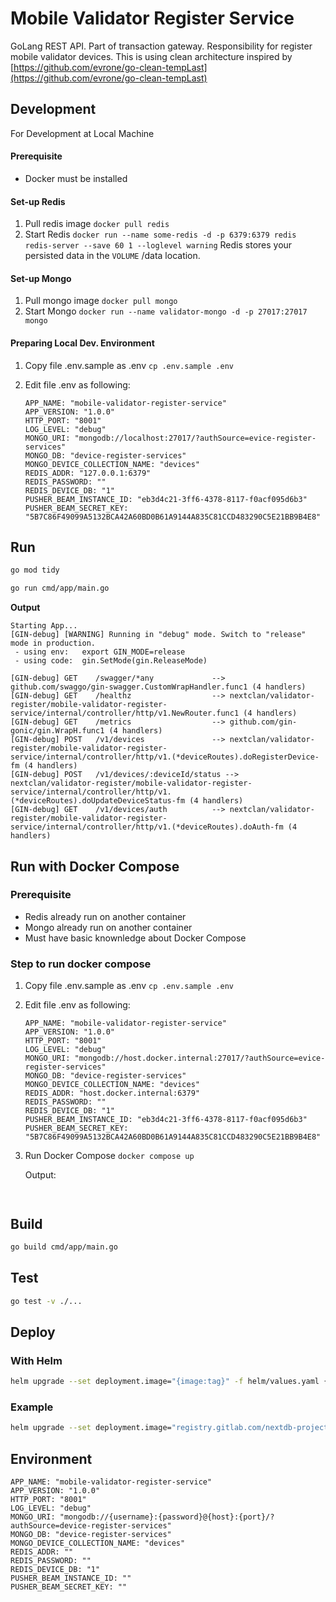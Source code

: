 
# Mobile Validator Register Service

GoLang REST API. Part of transaction gateway. Responsibility for register mobile validator devices.
This is using clean architecture inspired by [https://github.com/evrone/go-clean-tempLast](https://github.com/evrone/go-clean-tempLast)
## Development
For Development at Local Machine
#### Prerequisite
* Docker must be installed

#### Set-up Redis

1. Pull redis image
`docker pull redis`
2. Start Redis
`docker run --name some-redis -d -p 6379:6379 redis redis-server --save 60 1 --loglevel warning`
Redis stores your persisted data in the `VOLUME` /data location. 

#### Set-up Mongo
1. Pull mongo image
`docker pull mongo`
2. Start Mongo
`docker run --name validator-mongo -d -p 27017:27017 mongo`

#### Preparing Local Dev. Environment
1. Copy file .env.sample as .env
`cp .env.sample .env`

2. Edit file .env as following:
    ```
    APP_NAME: "mobile-validator-register-service"
    APP_VERSION: "1.0.0"
    HTTP_PORT: "8001"
    LOG_LEVEL: "debug"
    MONGO_URI: "mongodb://localhost:27017/?authSource=evice-register-services"
    MONGO_DB: "device-register-services"
    MONGO_DEVICE_COLLECTION_NAME: "devices"
    REDIS_ADDR: "127.0.0.1:6379"
    REDIS_PASSWORD: ""
    REDIS_DEVICE_DB: "1"
    PUSHER_BEAM_INSTANCE_ID: "eb3d4c21-3ff6-4378-8117-f0acf095d6b3"
    PUSHER_BEAM_SECRET_KEY: "5B7C86F49099A5132BCA42A60BD0B61A9144A835C81CCD483290C5E21BB9B4E8"
    ```

## Run

```bash
go mod tidy

go run cmd/app/main.go
```
**Output**
```
Starting App...
[GIN-debug] [WARNING] Running in "debug" mode. Switch to "release" mode in production.
 - using env:   export GIN_MODE=release
 - using code:  gin.SetMode(gin.ReleaseMode)

[GIN-debug] GET    /swagger/*any             --> github.com/swaggo/gin-swagger.CustomWrapHandler.func1 (4 handlers)
[GIN-debug] GET    /healthz                  --> nextclan/validator-register/mobile-validator-register-service/internal/controller/http/v1.NewRouter.func1 (4 handlers)
[GIN-debug] GET    /metrics                  --> github.com/gin-gonic/gin.WrapH.func1 (4 handlers)
[GIN-debug] POST   /v1/devices               --> nextclan/validator-register/mobile-validator-register-service/internal/controller/http/v1.(*deviceRoutes).doRegisterDevice-fm (4 handlers)
[GIN-debug] POST   /v1/devices/:deviceId/status --> nextclan/validator-register/mobile-validator-register-service/internal/controller/http/v1.(*deviceRoutes).doUpdateDeviceStatus-fm (4 handlers)
[GIN-debug] GET    /v1/devices/auth          --> nextclan/validator-register/mobile-validator-register-service/internal/controller/http/v1.(*deviceRoutes).doAuth-fm (4 handlers)

```

## Run with Docker Compose
### Prerequisite
- Redis already run on another container
- Mongo already run on another container
- Must have basic knownledge about Docker Compose

### Step to run docker compose
1. Copy file .env.sample as .env
    `cp .env.sample .env`

2. Edit file .env as following:
    ```
    APP_NAME: "mobile-validator-register-service"
    APP_VERSION: "1.0.0"
    HTTP_PORT: "8001"
    LOG_LEVEL: "debug"
    MONGO_URI: "mongodb://host.docker.internal:27017/?authSource=evice-register-services"
    MONGO_DB: "device-register-services"
    MONGO_DEVICE_COLLECTION_NAME: "devices"
    REDIS_ADDR: "host.docker.internal:6379"
    REDIS_PASSWORD: ""
    REDIS_DEVICE_DB: "1"
    PUSHER_BEAM_INSTANCE_ID: "eb3d4c21-3ff6-4378-8117-f0acf095d6b3"
    PUSHER_BEAM_SECRET_KEY: "5B7C86F49099A5132BCA42A60BD0B61A9144A835C81CCD483290C5E21BB9B4E8"
    ```
3. Run Docker Compose
   `docker compose up`

   Output:
   ```
  
   ```

## Build

```bash
go build cmd/app/main.go
```

## Test
```bash
go test -v ./...
```

## Deploy
### With Helm 
```bash
helm upgrade --set deployment.image="{image:tag}" -f helm/values.yaml {release name} ./helm -n {namespace} --install
```
### Example
```bash
helm upgrade --set deployment.image="registry.gitlab.com/nextdb-project/digital-reality-foundation/mobile-validator/validator-register/mobile-validator-register-service:develop" -f helm/values.yaml mobile-validator-register-service ./helm -n transaction-gateway-be --install
```


## Environment
```
APP_NAME: "mobile-validator-register-service"
APP_VERSION: "1.0.0"
HTTP_PORT: "8001"
LOG_LEVEL: "debug"
MONGO_URI: "mongodb://{username}:{password}@{host}:{port}/?authSource=device-register-services"
MONGO_DB: "device-register-services"
MONGO_DEVICE_COLLECTION_NAME: "devices"
REDIS_ADDR: ""
REDIS_PASSWORD: ""
REDIS_DEVICE_DB: "1"
PUSHER_BEAM_INSTANCE_ID: ""
PUSHER_BEAM_SECRET_KEY: ""
```
